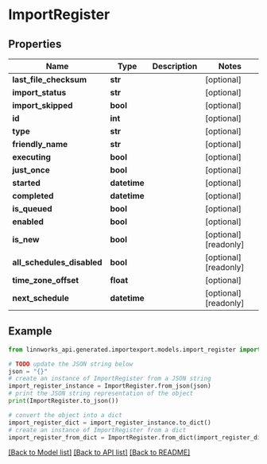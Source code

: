 # ImportRegister


## Properties

Name | Type | Description | Notes
------------ | ------------- | ------------- | -------------
**last_file_checksum** | **str** |  | [optional] 
**import_status** | **str** |  | [optional] 
**import_skipped** | **bool** |  | [optional] 
**id** | **int** |  | [optional] 
**type** | **str** |  | [optional] 
**friendly_name** | **str** |  | [optional] 
**executing** | **bool** |  | [optional] 
**just_once** | **bool** |  | [optional] 
**started** | **datetime** |  | [optional] 
**completed** | **datetime** |  | [optional] 
**is_queued** | **bool** |  | [optional] 
**enabled** | **bool** |  | [optional] 
**is_new** | **bool** |  | [optional] [readonly] 
**all_schedules_disabled** | **bool** |  | [optional] [readonly] 
**time_zone_offset** | **float** |  | [optional] 
**next_schedule** | **datetime** |  | [optional] [readonly] 

## Example

```python
from linnworks_api.generated.importexport.models.import_register import ImportRegister

# TODO update the JSON string below
json = "{}"
# create an instance of ImportRegister from a JSON string
import_register_instance = ImportRegister.from_json(json)
# print the JSON string representation of the object
print(ImportRegister.to_json())

# convert the object into a dict
import_register_dict = import_register_instance.to_dict()
# create an instance of ImportRegister from a dict
import_register_from_dict = ImportRegister.from_dict(import_register_dict)
```
[[Back to Model list]](../README.md#documentation-for-models) [[Back to API list]](../README.md#documentation-for-api-endpoints) [[Back to README]](../README.md)


